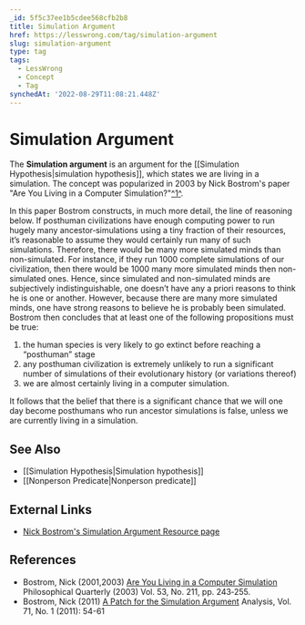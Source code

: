 ```yaml
---
_id: 5f5c37ee1b5cdee568cfb2b8
title: Simulation Argument
href: https://lesswrong.com/tag/simulation-argument
slug: simulation-argument
type: tag
tags:
  - LessWrong
  - Concept
  - Tag
synchedAt: '2022-08-29T11:08:21.448Z'
---
```


# Simulation Argument

The **Simulation argument** is an argument for the [[Simulation Hypothesis|simulation hypothesis]], which states we are living in a simulation. The concept was popularized in 2003 by Nick Bostrom's paper "Are You Living in a Computer Simulation?"[^1^](#fn1).

In this paper Bostrom constructs, in much more detail, the line of reasoning below. If posthuman civilizations have enough computing power to run hugely many ancestor‐simulations using a tiny fraction of their resources, it’s reasonable to assume they would certainly run many of such simulations. Therefore, there would be many more simulated minds than non-simulated. For instance, if they run 1000 complete simulations of our civilization, then there would be 1000 many more simulated minds then non-simulated ones. Hence, since simulated and non-simulated minds are subjectively indistinguishable, one doesn’t have any a priori reasons to think he is one or another. However, because there are many more simulated minds, one have strong reasons to believe he is probably been simulated. Bostrom then concludes that at least one of the following propositions must be true:

1. the human species is very likely to go extinct before reaching a “posthuman” stage
2. any posthuman civilization is extremely unlikely to run a significant number of simulations of their evolutionary history (or variations thereof)
3. we are almost certainly living in a computer simulation.

It follows that the belief that there is a significant chance that we will one day become posthumans who run ancestor simulations is false, unless we are currently living in a simulation.

## See Also

- [[Simulation Hypothesis|Simulation hypothesis]]
- [[Nonperson Predicate|Nonperson predicate]]

## External Links

- [Nick Bostrom's Simulation Argument Resource page](http://www.simulation-argument.com/)

## References

- Bostrom, Nick (2001,2003) [Are You Living in a Computer Simulation](http://www.simulation-argument.com/simulation.pdf) Philosophical Quarterly (2003) Vol. 53, No. 211, pp. 243‐255.
- Bostrom, Nick (2011) [A Patch for the Simulation Argument](http://www.simulation-argument.com/patch.pdf) Analysis, Vol. 71, No. 1 (2011): 54-61

